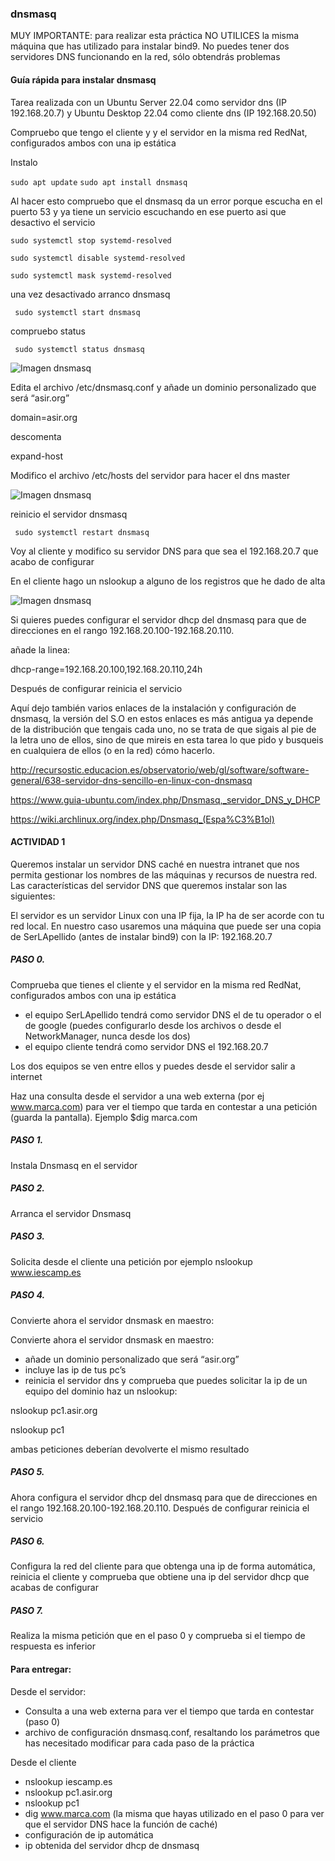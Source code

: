 ### dnsmasq
MUY IMPORTANTE: para realizar esta práctica NO UTILICES la misma máquina que has utilizado para instalar bind9. No puedes tener dos servidores DNS funcionando en la red, sólo obtendrás problemas
#### Guía rápida para instalar dnsmasq
Tarea realizada con un Ubuntu Server 22.04 como servidor dns (IP 192.168.20.7) y Ubuntu Desktop 22.04 como cliente dns (IP 192.168.20.50)

Compruebo que tengo el cliente y y el servidor en la misma red RedNat, configurados ambos con una ip estática

Instalo

```sudo apt update```
```sudo apt install dnsmasq```

Al hacer esto compruebo que el dnsmasq da un error porque escucha en el puerto 53 y ya tiene un servicio escuchando en ese puerto asi que desactivo el servicio

```sudo systemctl stop systemd-resolved```

```sudo systemctl disable systemd-resolved```

```sudo systemctl mask systemd-resolved```

una vez desactivado arranco dnsmasq

``` sudo systemctl start dnsmasq```

compruebo status

``` sudo systemctl status dnsmasq```

![Imagen dnsmasq](/img/dnsmasq1.png)

Edita el archivo /etc/dnsmasq.conf y añade un dominio personalizado que será “asir.org”

domain=asir.org

descomenta

expand-host

Modifico el archivo /etc/hosts del servidor para hacer el dns master

![Imagen dnsmasq](/img/dnsmasq2.png)

reinicio el servidor dnsmasq

``` sudo systemctl restart dnsmasq```

Voy al cliente y modifico su servidor DNS para que sea el 192.168.20.7 que acabo de configurar

En el cliente hago un nslookup a alguno de los registros que he dado de alta

![Imagen dnsmasq](/img/dnsmasq3.png)

Si quieres puedes configurar el servidor dhcp del dnsmasq para que de direcciones en el rango 192.168.20.100-192.168.20.110.

añade la linea:

dhcp-range=192.168.20.100,192.168.20.110,24h

Después de configurar reinicia el servicio

Aquí dejo también varios enlaces de la instalación y configuración de dnsmasq, la versión del S.O en estos enlaces es más antigua ya depende de la distribución que tengais cada uno, no se trata de que sigais al pie de la letra uno de ellos, sino de que mireis en esta tarea lo que pido y busqueis en cualquiera de ellos (o en la red) cómo hacerlo.

http://recursostic.educacion.es/observatorio/web/gl/software/software-general/638-servidor-dns-sencillo-en-linux-con-dnsmasq

https://www.guia-ubuntu.com/index.php/Dnsmasq,_servidor_DNS_y_DHCP

https://wiki.archlinux.org/index.php/Dnsmasq_(Espa%C3%B1ol)

#### ACTIVIDAD 1

Queremos instalar un servidor DNS caché en nuestra intranet que nos permita gestionar los nombres de las máquinas y recursos de nuestra red. Las características del servidor DNS que queremos instalar son las siguientes:

El servidor es un servidor Linux con una IP fija, la IP ha de ser acorde con tu red local. En nuestro caso usaremos una máquina que puede ser una copia de SerLApellido (antes de instalar bind9) con la IP: 192.168.20.7

##### PASO 0.

Comprueba que tienes el cliente y el servidor en la misma red RedNat, configurados ambos con una ip estática
- el equipo SerLApellido tendrá como servidor DNS el de tu operador o el de google (puedes configurarlo desde los archivos o desde el NetworkManager, nunca desde los dos)
- el equipo cliente tendrá como servidor DNS el 192.168.20.7

Los dos equipos se ven entre ellos y puedes desde el servidor salir a internet

Haz una consulta desde el servidor a una web externa (por ej www.marca.com) para ver el tiempo que tarda en contestar a una petición (guarda la pantalla). Ejemplo $dig marca.com

##### PASO 1.
Instala Dnsmasq en el servidor

##### PASO 2.
Arranca el servidor Dnsmasq

##### PASO 3.
Solicita desde el cliente una petición por ejemplo nslookup www.iescamp.es

##### PASO 4.
Convierte ahora el servidor dnsmask en maestro:

Convierte ahora el servidor dnsmask en maestro:

- añade un dominio personalizado que será “asir.org”
- incluye las ip de tus pc’s
- reinicia el servidor dns y comprueba que puedes solicitar la ip de un equipo del dominio haz un nslookup:

nslookup pc1.asir.org

nslookup pc1

ambas peticiones deberían devolverte el mismo resultado

##### PASO 5.
Ahora configura el servidor dhcp del dnsmasq para que de direcciones en el rango 192.168.20.100-192.168.20.110. Después de configurar reinicia el servicio

##### PASO 6.
Configura la red del cliente para que obtenga una ip de forma automática, reinicia el cliente y comprueba que obtiene una ip del servidor dhcp que acabas de configurar

##### PASO 7.
Realiza la misma petición que en el paso 0 y comprueba si el tiempo de respuesta es inferior

#### Para entregar:

Desde el servidor:

- Consulta a una web externa para ver el tiempo que tarda en contestar (paso 0)
- archivo de configuración dnsmasq.conf, resaltando los parámetros que has necesitado modificar para cada paso de la práctica

Desde el cliente

- nslookup iescamp.es
- nslookup pc1.asir.org
- nslookup pc1
- dig www.marca.com (la misma que hayas utilizado en el paso 0 para ver que el servidor DNS hace la función de caché)
- configuración de ip automática
- ip obtenida del servidor dhcp de dnsmasq
